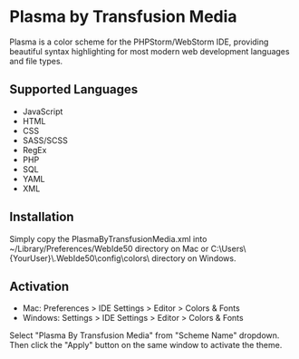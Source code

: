 Plasma by Transfusion Media
===========

Plasma is a color scheme for the PHPStorm/WebStorm IDE, providing beautiful syntax highlighting for most modern web development languages and file types.

Supported Languages
-------------------

* JavaScript
* HTML
* CSS
* SASS/SCSS
* RegEx
* PHP
* SQL
* YAML
* XML


Installation
------------

Simply copy the PlasmaByTransfusionMedia.xml into ~/Library/Preferences/WebIde50 directory on Mac or C:\Users\\{YourUser}\\.WebIde50\config\colors\ directory on Windows.


Activation
----------

* Mac: Preferences > IDE Settings > Editor > Colors & Fonts
* Windows: Settings > IDE Settings > Editor > Colors & Fonts

Select "Plasma By Transfusion Media" from "Scheme Name" dropdown. Then click the "Apply" button on the same window to activate the theme.
